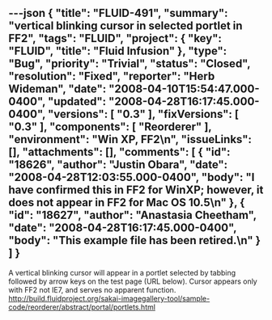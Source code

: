 ---json
{
  "title": "FLUID-491",
  "summary": "vertical blinking cursor in selected portlet in FF2",
  "tags": "FLUID",
  "project": {
    "key": "FLUID",
    "title": "Fluid Infusion"
  },
  "type": "Bug",
  "priority": "Trivial",
  "status": "Closed",
  "resolution": "Fixed",
  "reporter": "Herb Wideman",
  "date": "2008-04-10T15:54:47.000-0400",
  "updated": "2008-04-28T16:17:45.000-0400",
  "versions": [
    "0.3"
  ],
  "fixVersions": [
    "0.3"
  ],
  "components": [
    "Reorderer"
  ],
  "environment": "Win XP, FF2\n",
  "issueLinks": [],
  "attachments": [],
  "comments": [
    {
      "id": "18626",
      "author": "Justin Obara",
      "date": "2008-04-28T12:03:55.000-0400",
      "body": "I have confirmed this in FF2 for WinXP; however, it does not appear in FF2 for Mac OS 10.5\n"
    },
    {
      "id": "18627",
      "author": "Anastasia Cheetham",
      "date": "2008-04-28T16:17:45.000-0400",
      "body": "This example file has been retired.\n"
    }
  ]
}
---
A vertical blinking cursor will appear in a portlet selected by tabbing followed by arrow keys on the test page (URL below). Cursor appears only with FF2 not  IE7, and serves no apparent function.\
<http://build.fluidproject.org/sakai-imagegallery-tool/sample-code/reorderer/abstract/portal/portlets.html>

        